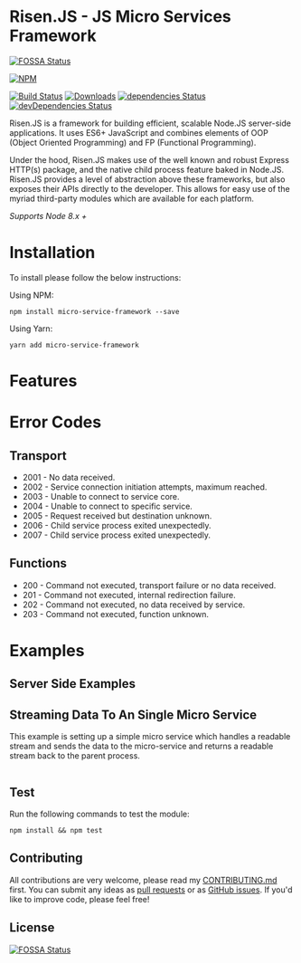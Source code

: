 # Risen.JS - JS Micro Services Framework

[![FOSSA Status](https://app.fossa.io/api/projects/git%2Bgithub.com%2Fdaviemakz%2Frisen.svg?type=shield)](https://app.fossa.io/projects/git%2Bgithub.com%2Fdaviemakz%2Frisen?ref=badge_shield)

[![NPM](https://nodei.co/npm/micro-service-framework.png?compact=true)](https://www.npmjs.com/package/micro-service-framework)

[![Build Status](https://travis-ci.org/daviemakz/micro-service-framework.svg?branch=master)](https://travis-ci.org/daviemakz/micro-service-framework)
[![Downloads](https://img.shields.io/github/downloads/daviemakz/micro-service-framework/total.svg)](https://www.npmjs.com/package/micro-service-framework)
[![dependencies Status](https://david-dm.org/daviemakz/micro-service-framework/status.svg)](https://david-dm.org/daviemakz/micro-service-framework)
[![devDependencies Status](https://david-dm.org/daviemakz/micro-service-framework/dev-status.svg)](https://david-dm.org/daviemakz/micro-service-framework?type=dev)

Risen.JS is a framework for building efficient, scalable Node.JS server-side applications. It uses ES6+ JavaScript and combines elements of OOP (Object Oriented Programming) and FP (Functional Programming).

Under the hood, Risen.JS makes use of the well known and robust Express HTTP(s) package, and the native child process feature baked in Node.JS. Risen.JS provides a level of abstraction above these frameworks, but also exposes their APIs directly to the developer. This allows for easy use of the myriad third-party modules which are available for each platform.

_Supports Node 8.x +_

# Installation

To install please follow the below instructions:

Using NPM:

    npm install micro-service-framework --save

Using Yarn:

    yarn add micro-service-framework

# Features

# Error Codes

## Transport

- 2001 - No data received.
- 2002 - Service connection initiation attempts, maximum reached.
- 2003 - Unable to connect to service core.
- 2004 - Unable to connect to specific service.
- 2005 - Request received but destination unknown.
- 2006 - Child service process exited unexpectedly.
- 2007 - Child service process exited unexpectedly.

## Functions

- 200 - Command not executed, transport failure or no data received.
- 201 - Command not executed, internal redirection failure.
- 202 - Command not executed, no data received by service.
- 203 - Command not executed, function unknown.

# Examples

## Server Side Examples

## Streaming Data To An Single Micro Service

This example is setting up a simple micro service which handles a readable stream and sends the data to the micro-service and returns a readable stream back to the parent process.

```

```

## Test

Run the following commands to test the module:

`npm install && npm test`

## Contributing

All contributions are very welcome, please read my [CONTRIBUTING.md](https://github.com/daviemakz/micro-service-framework/blob/master/CONTRIBUTING.md) first. You can submit any ideas as [pull requests](https://github.com/daviemakz/micro-service-framework/pulls) or as [GitHub issues](https://github.com/daviemakz/micro-service-framework/issues). If you'd like to improve code, please feel free!

## License

[![FOSSA Status](https://app.fossa.io/api/projects/git%2Bgithub.com%2Fdaviemakz%2Frisen.svg?type=large)](https://app.fossa.io/projects/git%2Bgithub.com%2Fdaviemakz%2Frisen?ref=badge_large)
